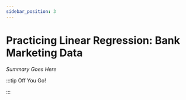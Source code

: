 ```yaml
---
sidebar_position: 3
---
```


# Practicing Linear Regression: Bank Marketing Data

_Summary Goes Here_

:::tip Off You Go!

<QuestButton text="Happy Questing" link='' />

:::


